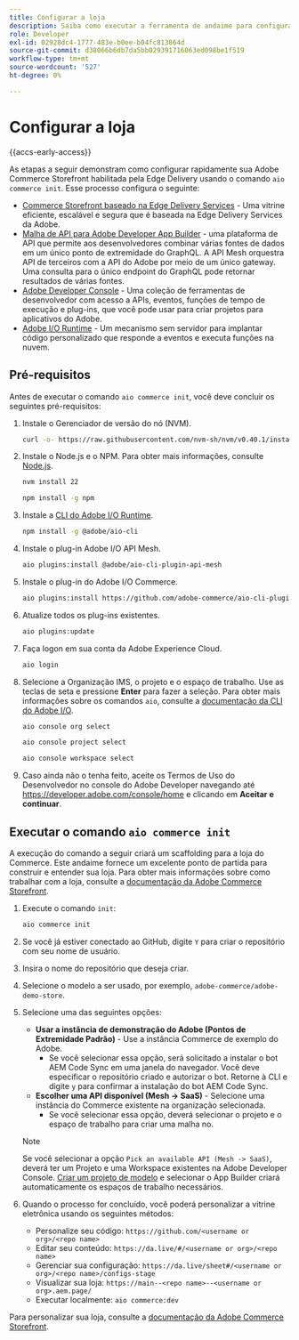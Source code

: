 ```yaml
---
title: Configurar a loja
description: Saiba como executar a ferramenta de andaime para configurar sua vitrine  [!DNL Adobe Commerce as a Cloud Service] .
role: Developer
exl-id: 02928dc4-1777-483e-b0ee-b04fc813864d
source-git-commit: d38066b6db7da5bb029391716063ed098be1f519
workflow-type: tm+mt
source-wordcount: '527'
ht-degree: 0%

---
```


# Configurar a loja

{{accs-early-access}}

As etapas a seguir demonstram como configurar rapidamente sua Adobe Commerce Storefront habilitada pela Edge Delivery usando o comando `aio commerce init`. Esse processo configura o seguinte:

* [Commerce Storefront baseado na Edge Delivery Services](https://experienceleague.adobe.com/developer/commerce/storefront/get-started/) - Uma vitrine eficiente, escalável e segura que é baseada na Edge Delivery Services da Adobe.
* [Malha de API para Adobe Developer App Builder](https://developer.adobe.com/graphql-mesh-gateway/mesh/) - uma plataforma de API que permite aos desenvolvedores combinar várias fontes de dados em um único ponto de extremidade do GraphQL. A API Mesh orquestra API de terceiros com a API do Adobe por meio de um único gateway. Uma consulta para o único endpoint do GraphQL pode retornar resultados de várias fontes.
* [Adobe Developer Console](https://developer.adobe.com/developer-console/docs/guides/) - Uma coleção de ferramentas de desenvolvedor com acesso a APIs, eventos, funções de tempo de execução e plug-ins, que você pode usar para criar projetos para aplicativos do Adobe.
* [Adobe I/O Runtime](https://developer.adobe.com/runtime/docs/) - Um mecanismo sem servidor para implantar código personalizado que responde a eventos e executa funções na nuvem.

## Pré-requisitos

Antes de executar o comando `aio commerce init`, você deve concluir os seguintes pré-requisitos:

1. Instale o Gerenciador de versão do nó (NVM).

   ```bash
   curl -o- https://raw.githubusercontent.com/nvm-sh/nvm/v0.40.1/install.sh | bash
   ```

1. Instale o Node.js e o NPM. Para obter mais informações, consulte [Node.js](https://nodejs.org/en/).

   ```bash
   nvm install 22
   ```

   ```bash
   npm install -g npm
   ```

1. Instale a [CLI do Adobe I/O Runtime](https://developer.adobe.com/runtime/docs/guides/tools/cli_install/).

   ```bash
   npm install -g @adobe/aio-cli
   ```

1. Instale o plug-in Adobe I/O API Mesh.

   ```bash
   aio plugins:install @adobe/aio-cli-plugin-api-mesh
   ```

1. Instale o plug-in do Adobe I/O Commerce.

   ```bash
   aio plugins:install https://github.com/adobe-commerce/aio-cli-plugin-commerce
   ```

1. Atualize todos os plug-ins existentes.

   ```bash
   aio plugins:update
   ```

1. Faça logon em sua conta da Adobe Experience Cloud.

   ```bash
   aio login
   ```

1. Selecione a Organização IMS, o projeto e o espaço de trabalho. Use as teclas de seta e pressione **Enter** para fazer a seleção. Para obter mais informações sobre os comandos `aio`, consulte a [documentação da CLI do Adobe I/O](https://github.com/adobe/aio-cli-plugin-console?tab=readme-ov-file#commands).

   ```bash
   aio console org select
   ```

   ```bash
   aio console project select
   ```

   ```bash
   aio console workspace select
   ```

1. Caso ainda não o tenha feito, aceite os Termos de Uso do Desenvolvedor no console do Adobe Developer navegando até https://developer.adobe.com/console/home e clicando em **Aceitar e continuar**.

## Executar o comando `aio commerce init`

A execução do comando a seguir criará um scaffolding para a loja do Commerce. Este andaime fornece um excelente ponto de partida para construir e entender sua loja. Para obter mais informações sobre como trabalhar com a loja, consulte a [documentação da Adobe Commerce Storefront](https://experienceleague.adobe.com/developer/commerce/storefront/).


1. Execute o comando `init`:

   ```bash
   aio commerce init
   ```

1. Se você já estiver conectado ao GitHub, digite `Y` para criar o repositório com seu nome de usuário.

1. Insira o nome do repositório que deseja criar.

1. Selecione o modelo a ser usado, por exemplo, `adobe-commerce/adobe-demo-store`.

1. Selecione uma das seguintes opções:

   * **Usar a instância de demonstração do Adobe (Pontos de Extremidade Padrão)** - Use a instância Commerce de exemplo do Adobe.
      * Se você selecionar essa opção, será solicitado a instalar o bot AEM Code Sync em uma janela do navegador. Você deve especificar o repositório criado e autorizar o bot. Retorne à CLI e digite `y` para confirmar a instalação do bot AEM Code Sync.
   * **Escolher uma API disponível (Mesh -> SaaS)** - Selecione uma instância do Commerce existente na organização selecionada.
      * Se você selecionar essa opção, deverá selecionar o projeto e o espaço de trabalho para criar uma malha no.

   >[!NOTE]
   >
   >Se você selecionar a opção `Pick an available API (Mesh -> SaaS)`, deverá ter um Projeto e uma Workspace existentes na Adobe Developer Console. [Criar um projeto de modelo](https://developer.adobe.com/developer-console/docs/guides/projects/projects-template/) e selecionar o App Builder criará automaticamente os espaços de trabalho necessários.

1. Quando o processo for concluído, você poderá personalizar a vitrine eletrônica usando os seguintes métodos:

   * Personalize seu código: `https://github.com/<username or org>/<repo name>`
   * Editar seu conteúdo: `https://da.live/#/<username or org>/<repo name>`
   * Gerenciar sua configuração: `https://da.live/sheet#/<username or org>/<repo name>/configs-stage`
   * Visualizar sua loja: `https://main--<repo name>--<username or org>.aem.page/`
   * Executar localmente: `aio commerce:dev`

Para personalizar sua loja, consulte a [documentação da Adobe Commerce Storefront](https://experienceleague.adobe.com/developer/commerce/storefront/).

